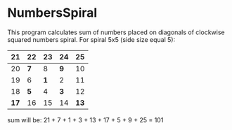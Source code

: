 # NumbersSpiral
This program calculates sum of numbers placed on diagonals of clockwise squared numbers spiral.
  For spiral 5x5 (side size equal 5):
  
  | **21** | 22 | 23 | 24 | **25** |
  | ---- | ---- | ---- | ---- | ---- |
  | 20 | **7** | 8 | **9** | 10 |
  | 19 | 6 | **1** | 2 | 11 |
  | 18 | **5** | 4 | **3** | 12 |
  | **17** | 16 | 15 | 14 | **13** |
  
  sum will be: 21 + 7 + 1 + 3 + 13 + 17 + 5 + 9 + 25 = 101
